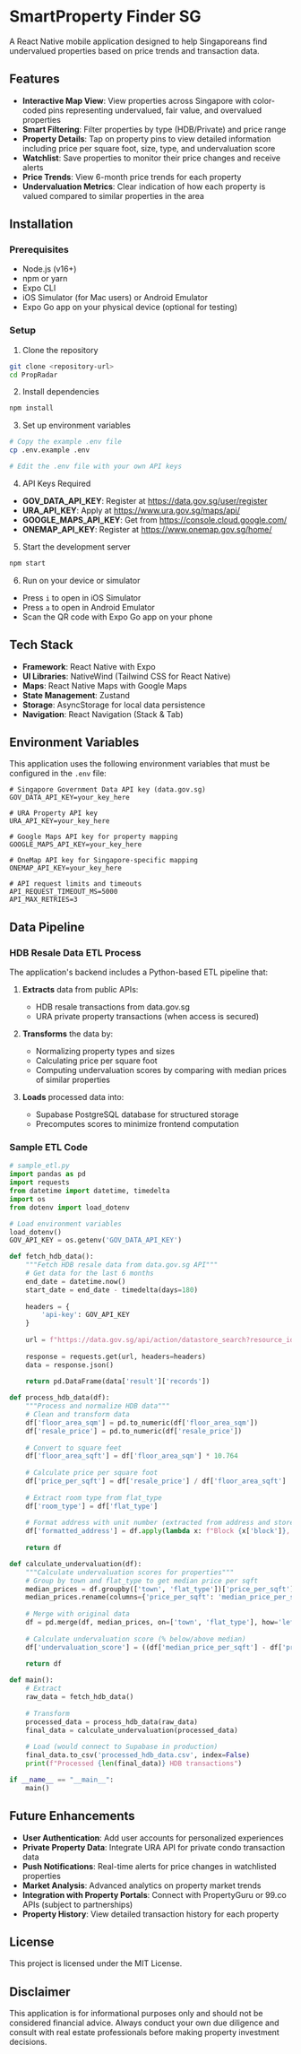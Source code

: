 # SmartProperty Finder SG

A React Native mobile application designed to help Singaporeans find undervalued properties based on price trends and transaction data.

## Features

- **Interactive Map View**: View properties across Singapore with color-coded pins representing undervalued, fair value, and overvalued properties
- **Smart Filtering**: Filter properties by type (HDB/Private) and price range
- **Property Details**: Tap on property pins to view detailed information including price per square foot, size, type, and undervaluation score
- **Watchlist**: Save properties to monitor their price changes and receive alerts
- **Price Trends**: View 6-month price trends for each property
- **Undervaluation Metrics**: Clear indication of how each property is valued compared to similar properties in the area

## Installation

### Prerequisites

- Node.js (v16+)
- npm or yarn
- Expo CLI
- iOS Simulator (for Mac users) or Android Emulator
- Expo Go app on your physical device (optional for testing)

### Setup

1. Clone the repository
```bash
git clone <repository-url>
cd PropRadar
```

2. Install dependencies
```bash
npm install
```

3. Set up environment variables
```bash
# Copy the example .env file
cp .env.example .env

# Edit the .env file with your own API keys
```

4. API Keys Required
- **GOV_DATA_API_KEY**: Register at https://data.gov.sg/user/register
- **URA_API_KEY**: Apply at https://www.ura.gov.sg/maps/api/
- **GOOGLE_MAPS_API_KEY**: Get from https://console.cloud.google.com/
- **ONEMAP_API_KEY**: Register at https://www.onemap.gov.sg/home/

5. Start the development server
```bash
npm start
```

6. Run on your device or simulator
- Press `i` to open in iOS Simulator
- Press `a` to open in Android Emulator
- Scan the QR code with Expo Go app on your phone

## Tech Stack

- **Framework**: React Native with Expo
- **UI Libraries**: NativeWind (Tailwind CSS for React Native)
- **Maps**: React Native Maps with Google Maps
- **State Management**: Zustand
- **Storage**: AsyncStorage for local data persistence
- **Navigation**: React Navigation (Stack & Tab)

## Environment Variables

This application uses the following environment variables that must be configured in the `.env` file:

```
# Singapore Government Data API key (data.gov.sg)
GOV_DATA_API_KEY=your_key_here

# URA Property API key
URA_API_KEY=your_key_here

# Google Maps API key for property mapping
GOOGLE_MAPS_API_KEY=your_key_here

# OneMap API key for Singapore-specific mapping
ONEMAP_API_KEY=your_key_here

# API request limits and timeouts
API_REQUEST_TIMEOUT_MS=5000
API_MAX_RETRIES=3
```

## Data Pipeline

### HDB Resale Data ETL Process

The application's backend includes a Python-based ETL pipeline that:

1. **Extracts** data from public APIs:
   - HDB resale transactions from data.gov.sg
   - URA private property transactions (when access is secured)

2. **Transforms** the data by:
   - Normalizing property types and sizes
   - Calculating price per square foot
   - Computing undervaluation scores by comparing with median prices of similar properties

3. **Loads** processed data into:
   - Supabase PostgreSQL database for structured storage
   - Precomputes scores to minimize frontend computation

### Sample ETL Code

```python
# sample_etl.py
import pandas as pd
import requests
from datetime import datetime, timedelta
import os
from dotenv import load_dotenv

# Load environment variables
load_dotenv()
GOV_API_KEY = os.getenv('GOV_DATA_API_KEY')

def fetch_hdb_data():
    """Fetch HDB resale data from data.gov.sg API"""
    # Get data for the last 6 months
    end_date = datetime.now()
    start_date = end_date - timedelta(days=180)
    
    headers = {
        'api-key': GOV_API_KEY
    }
    
    url = f"https://data.gov.sg/api/action/datastore_search?resource_id=f1765b54-a209-4718-8d38-a39237f502b3&q=&filters=%7B%22month%22%3A%7B%22%24gte%22%3A%22{start_date.strftime('%Y-%m')}%22%2C%22%24lte%22%3A%22{end_date.strftime('%Y-%m')}%22%7D%7D"
    
    response = requests.get(url, headers=headers)
    data = response.json()
    
    return pd.DataFrame(data['result']['records'])

def process_hdb_data(df):
    """Process and normalize HDB data"""
    # Clean and transform data
    df['floor_area_sqm'] = pd.to_numeric(df['floor_area_sqm'])
    df['resale_price'] = pd.to_numeric(df['resale_price'])
    
    # Convert to square feet
    df['floor_area_sqft'] = df['floor_area_sqm'] * 10.764
    
    # Calculate price per square foot
    df['price_per_sqft'] = df['resale_price'] / df['floor_area_sqft']
    
    # Extract room type from flat_type
    df['room_type'] = df['flat_type']
    
    # Format address with unit number (extracted from address and storey_range)
    df['formatted_address'] = df.apply(lambda x: f"Block {x['block']}, #{x['storey_range'].split(' ')[0]}-{x['flat_model'][:3]}, {x['street_name']}", axis=1)
    
    return df

def calculate_undervaluation(df):
    """Calculate undervaluation scores for properties"""
    # Group by town and flat_type to get median price per sqft
    median_prices = df.groupby(['town', 'flat_type'])['price_per_sqft'].median().reset_index()
    median_prices.rename(columns={'price_per_sqft': 'median_price_per_sqft'}, inplace=True)
    
    # Merge with original data
    df = pd.merge(df, median_prices, on=['town', 'flat_type'], how='left')
    
    # Calculate undervaluation score (% below/above median)
    df['undervaluation_score'] = ((df['median_price_per_sqft'] - df['price_per_sqft']) / df['median_price_per_sqft']) * 100
    
    return df

def main():
    # Extract
    raw_data = fetch_hdb_data()
    
    # Transform
    processed_data = process_hdb_data(raw_data)
    final_data = calculate_undervaluation(processed_data)
    
    # Load (would connect to Supabase in production)
    final_data.to_csv('processed_hdb_data.csv', index=False)
    print(f"Processed {len(final_data)} HDB transactions")

if __name__ == "__main__":
    main()
```

## Future Enhancements

- **User Authentication**: Add user accounts for personalized experiences
- **Private Property Data**: Integrate URA API for private condo transaction data
- **Push Notifications**: Real-time alerts for price changes in watchlisted properties
- **Market Analysis**: Advanced analytics on property market trends
- **Integration with Property Portals**: Connect with PropertyGuru or 99.co APIs (subject to partnerships)
- **Property History**: View detailed transaction history for each property

## License

This project is licensed under the MIT License.

## Disclaimer

This application is for informational purposes only and should not be considered financial advice. Always conduct your own due diligence and consult with real estate professionals before making property investment decisions.